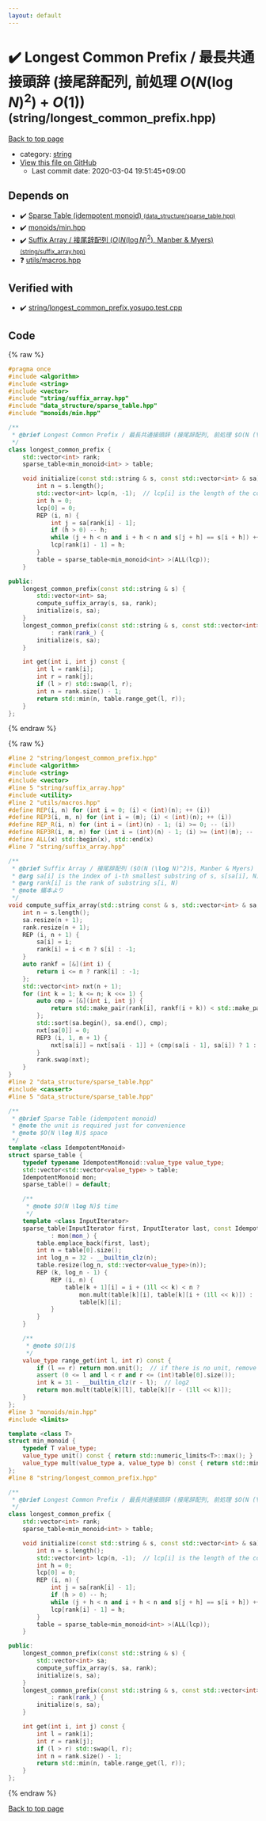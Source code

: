 ```yaml
---
layout: default
---
```


<!-- mathjax config similar to math.stackexchange -->
<script type="text/javascript" async
  src="https://cdnjs.cloudflare.com/ajax/libs/mathjax/2.7.5/MathJax.js?config=TeX-MML-AM_CHTML">
</script>
<script type="text/x-mathjax-config">
  MathJax.Hub.Config({
    TeX: { equationNumbers: { autoNumber: "AMS" }},
    tex2jax: {
      inlineMath: [ ['$','$'] ],
      processEscapes: true
    },
    "HTML-CSS": { matchFontHeight: false },
    displayAlign: "left",
    displayIndent: "2em"
  });
</script>

<script type="text/javascript" src="https://cdnjs.cloudflare.com/ajax/libs/jquery/3.4.1/jquery.min.js"></script>
<script src="https://cdn.jsdelivr.net/npm/jquery-balloon-js@1.1.2/jquery.balloon.min.js" integrity="sha256-ZEYs9VrgAeNuPvs15E39OsyOJaIkXEEt10fzxJ20+2I=" crossorigin="anonymous"></script>
<script type="text/javascript" src="../../assets/js/copy-button.js"></script>
<link rel="stylesheet" href="../../assets/css/copy-button.css" />


# :heavy_check_mark: Longest Common Prefix / 最長共通接頭辞 (接尾辞配列, 前処理 $O(N (\log N)^2)$ + $O(1)$) <small>(string/longest_common_prefix.hpp)</small>

<a href="../../index.html">Back to top page</a>

* category: <a href="../../index.html#b45cffe084dd3d20d928bee85e7b0f21">string</a>
* <a href="{{ site.github.repository_url }}/blob/master/string/longest_common_prefix.hpp">View this file on GitHub</a>
    - Last commit date: 2020-03-04 19:51:45+09:00




## Depends on

* :heavy_check_mark: <a href="../data_structure/sparse_table.hpp.html">Sparse Table (idempotent monoid) <small>(data_structure/sparse_table.hpp)</small></a>
* :heavy_check_mark: <a href="../monoids/min.hpp.html">monoids/min.hpp</a>
* :heavy_check_mark: <a href="suffix_array.hpp.html">Suffix Array / 接尾辞配列 ($O(N (\log N)^2)$, Manber & Myers) <small>(string/suffix_array.hpp)</small></a>
* :question: <a href="../utils/macros.hpp.html">utils/macros.hpp</a>


## Verified with

* :heavy_check_mark: <a href="../../verify/string/longest_common_prefix.yosupo.test.cpp.html">string/longest_common_prefix.yosupo.test.cpp</a>


## Code

<a id="unbundled"></a>
{% raw %}
```cpp
#pragma once
#include <algorithm>
#include <string>
#include <vector>
#include "string/suffix_array.hpp"
#include "data_structure/sparse_table.hpp"
#include "monoids/min.hpp"

/**
 * @brief Longest Common Prefix / 最長共通接頭辞 (接尾辞配列, 前処理 $O(N (\log N)^2)$ + $O(1)$)
 */
class longest_common_prefix {
    std::vector<int> rank;
    sparse_table<min_monoid<int> > table;

    void initialize(const std::string & s, const std::vector<int> & sa) {
        int n = s.length();
        std::vector<int> lcp(n, -1);  // lcp[i] is the length of the common prefix between i-th and (i+1)-th substring of s
        int h = 0;
        lcp[0] = 0;
        REP (i, n) {
            int j = sa[rank[i] - 1];
            if (h > 0) -- h;
            while (j + h < n and i + h < n and s[j + h] == s[i + h]) ++ h;
            lcp[rank[i] - 1] = h;
        }
        table = sparse_table<min_monoid<int> >(ALL(lcp));
    }

public:
    longest_common_prefix(const std::string & s) {
        std::vector<int> sa;
        compute_suffix_array(s, sa, rank);
        initialize(s, sa);
    }
    longest_common_prefix(const std::string & s, const std::vector<int> & sa, const std::vector<int> & rank_)
            : rank(rank_) {
        initialize(s, sa);
    }

    int get(int i, int j) const {
        int l = rank[i];
        int r = rank[j];
        if (l > r) std::swap(l, r);
        int n = rank.size() - 1;
        return std::min(n, table.range_get(l, r));
    }
};

```
{% endraw %}

<a id="bundled"></a>
{% raw %}
```cpp
#line 2 "string/longest_common_prefix.hpp"
#include <algorithm>
#include <string>
#include <vector>
#line 5 "string/suffix_array.hpp"
#include <utility>
#line 2 "utils/macros.hpp"
#define REP(i, n) for (int i = 0; (i) < (int)(n); ++ (i))
#define REP3(i, m, n) for (int i = (m); (i) < (int)(n); ++ (i))
#define REP_R(i, n) for (int i = (int)(n) - 1; (i) >= 0; -- (i))
#define REP3R(i, m, n) for (int i = (int)(n) - 1; (i) >= (int)(m); -- (i))
#define ALL(x) std::begin(x), std::end(x)
#line 7 "string/suffix_array.hpp"

/**
 * @brief Suffix Array / 接尾辞配列 ($O(N (\log N)^2)$, Manber & Myers)
 * @arg sa[i] is the index of i-th smallest substring of s, s[sa[i], N)
 * @arg rank[i] is the rank of substring s[i, N)
 * @note 蟻本より
 */
void compute_suffix_array(std::string const & s, std::vector<int> & sa, std::vector<int> & rank) {
    int n = s.length();
    sa.resize(n + 1);
    rank.resize(n + 1);
    REP (i, n + 1) {
        sa[i] = i;
        rank[i] = i < n ? s[i] : -1;
    }
    auto rankf = [&](int i) {
        return i <= n ? rank[i] : -1;
    };
    std::vector<int> nxt(n + 1);
    for (int k = 1; k <= n; k <<= 1) {
        auto cmp = [&](int i, int j) {
            return std::make_pair(rank[i], rankf(i + k)) < std::make_pair(rank[j], rankf(j + k));
        };
        std::sort(sa.begin(), sa.end(), cmp);
        nxt[sa[0]] = 0;
        REP3 (i, 1, n + 1) {
            nxt[sa[i]] = nxt[sa[i - 1]] + (cmp(sa[i - 1], sa[i]) ? 1 : 0);
        }
        rank.swap(nxt);
    }
}
#line 2 "data_structure/sparse_table.hpp"
#include <cassert>
#line 5 "data_structure/sparse_table.hpp"

/**
 * @brief Sparse Table (idempotent monoid)
 * @note the unit is required just for convenience
 * @note $O(N \log N)$ space
 */
template <class IdempotentMonoid>
struct sparse_table {
    typedef typename IdempotentMonoid::value_type value_type;
    std::vector<std::vector<value_type> > table;
    IdempotentMonoid mon;
    sparse_table() = default;

    /**
     * @note $O(N \log N)$ time
     */
    template <class InputIterator>
    sparse_table(InputIterator first, InputIterator last, const IdempotentMonoid & mon_ = IdempotentMonoid())
            : mon(mon_) {
        table.emplace_back(first, last);
        int n = table[0].size();
        int log_n = 32 - __builtin_clz(n);
        table.resize(log_n, std::vector<value_type>(n));
        REP (k, log_n - 1) {
            REP (i, n) {
                table[k + 1][i] = i + (1ll << k) < n ?
                    mon.mult(table[k][i], table[k][i + (1ll << k)]) :
                    table[k][i];
            }
        }
    }

    /**
     * @note $O(1)$
     */
    value_type range_get(int l, int r) const {
        if (l == r) return mon.unit();  // if there is no unit, remove this line
        assert (0 <= l and l < r and r <= (int)table[0].size());
        int k = 31 - __builtin_clz(r - l);  // log2
        return mon.mult(table[k][l], table[k][r - (1ll << k)]);
    }
};
#line 3 "monoids/min.hpp"
#include <limits>

template <class T>
struct min_monoid {
    typedef T value_type;
    value_type unit() const { return std::numeric_limits<T>::max(); }
    value_type mult(value_type a, value_type b) const { return std::min(a, b); }
};
#line 8 "string/longest_common_prefix.hpp"

/**
 * @brief Longest Common Prefix / 最長共通接頭辞 (接尾辞配列, 前処理 $O(N (\log N)^2)$ + $O(1)$)
 */
class longest_common_prefix {
    std::vector<int> rank;
    sparse_table<min_monoid<int> > table;

    void initialize(const std::string & s, const std::vector<int> & sa) {
        int n = s.length();
        std::vector<int> lcp(n, -1);  // lcp[i] is the length of the common prefix between i-th and (i+1)-th substring of s
        int h = 0;
        lcp[0] = 0;
        REP (i, n) {
            int j = sa[rank[i] - 1];
            if (h > 0) -- h;
            while (j + h < n and i + h < n and s[j + h] == s[i + h]) ++ h;
            lcp[rank[i] - 1] = h;
        }
        table = sparse_table<min_monoid<int> >(ALL(lcp));
    }

public:
    longest_common_prefix(const std::string & s) {
        std::vector<int> sa;
        compute_suffix_array(s, sa, rank);
        initialize(s, sa);
    }
    longest_common_prefix(const std::string & s, const std::vector<int> & sa, const std::vector<int> & rank_)
            : rank(rank_) {
        initialize(s, sa);
    }

    int get(int i, int j) const {
        int l = rank[i];
        int r = rank[j];
        if (l > r) std::swap(l, r);
        int n = rank.size() - 1;
        return std::min(n, table.range_get(l, r));
    }
};

```
{% endraw %}

<a href="../../index.html">Back to top page</a>

